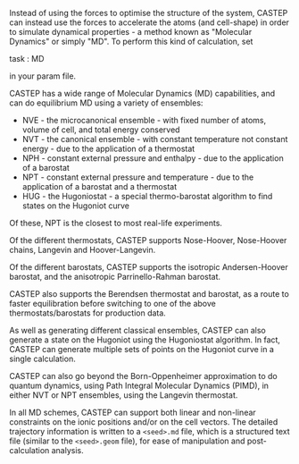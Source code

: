 
Instead of using the forces to optimise the structure of the system, CASTEP can instead use the forces to accelerate the atoms (and cell-shape) in order to simulate dynamical properties - a method known as "Molecular Dynamics" or simply "MD". To perform this kind of calculation, set

task : MD

in your param file.

CASTEP has a wide range of Molecular Dynamics (MD) capabilities, and can do equilibrium MD using a variety of ensembles:

* NVE - the microcanonical ensemble - with fixed number of atoms, volume of cell, and total energy conserved
* NVT - the canonical ensemble - with constant temperature not constant energy - due to the application of a thermostat
* NPH - constant external pressure and enthalpy - due to the application of a barostat
* NPT - constant external pressure and temperature - due to the application of a barostat and a thermostat
* HUG - the Hugoniostat - a special thermo-barostat algorithm to find states on the Hugoniot curve

Of these, NPT is the closest to most real-life experiments.

Of the different thermostats, CASTEP supports Nose-Hoover, Nose-Hoover chains, Langevin and Hoover-Langevin.

Of the different barostats, CASTEP supports the isotropic Andersen-Hoover barostat, and the anisotropic Parrinello-Rahman barostat.

CASTEP also supports the Berendsen thermostat and barostat, as a route to faster equilibration before switching to one of the above thermostats/barostats for production data.

As well as generating different classical ensembles, CASTEP can also generate a state on the Hugoniot using the Hugoniostat 
algorithm. In fact, CASTEP can generate multiple sets of points on the Hugoniot curve in a single calculation.
 
CASTEP can also go beyond the Born-Oppenheimer approximation to do quantum dynamics, using Path Integral Molecular Dynamics 
(PIMD), in either NVT or NPT ensembles, using the Langevin thermostat.

In all MD schemes, CASTEP can support both linear and non-linear constraints on the ionic positions and/or on the cell 
vectors. The detailed trajectory information is written to a `<seed>.md` file, which is a structured text file (similar to 
the `<seed>.geom` file), for ease of manipulation and post-calculation analysis.
